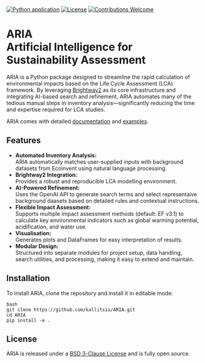 [![Python application](https://github.com/kallitsis/ARIA/actions/workflows/python-app.yml/badge.svg)](https://github.com/kallitsis/ARIA/actions/workflows/python-app.yml)
[![License](https://img.shields.io/badge/License-BSD_3--Clause-blue.svg)](https://opensource.org/licenses/BSD-3-Clause)
[![Contributions Welcome](https://img.shields.io/badge/contributions-welcome-brightgreen.svg?style=flat)](https://github.com/kallitsis/ARIA)

# ARIA<br>Artificial Intelligence for Sustainability Assessment
 

ARIA is a Python package designed to streamline the rapid calculation of environmental impacts based on the Life Cycle Assessment (LCA) framework. By leveraging [Brightway2](https://github.com/brightway-lca) as its core infrastructure and integrating AI-based search and refinement, ARIA automates many of the tedious manual steps in inventory analysis—significantly reducing the time and expertise required for LCA studies.

ARIA comes with detailed [documentation](https://github.com/kallitsis/ARIA/wiki) and [examples](https://github.com/kallitsis/ARIA/tree/eb61f4a9ef608844cf783e6e5ca9ec34aadcf99a/examples). 

## Features

- **Automated Inventory Analysis:**  
  ARIA automatically matches user-supplied inputs with background datasets from Ecoinvent using natural language processing.
- **Brightway2 Integration:**  
  Provides a robust and reproducible LCA modelling environment.
- **AI-Powered Refinement:**  
  Uses the OpenAI API to generate search terms and select representaive background daasets based on detailed rules and contextual instructions.
- **Flexible Impact Assessment:**  
  Supports multiple impact assessment methods (default: EF v3.1) to calculate key environmental indicators such as global warming potential, acidification, and water use.
- **Visualisation:**  
  Generates plots and DataFrames for easy interpretation of results.
- **Modular Design:**  
  Structured into separate modules for project setup, data handling, search utilities, and processing, making it easy to extend and maintain.

## Installation

 To install ARIA, clone the repository and install it in editable mode:

```
bash
git clone https://github.com/kallitsis/ARIA.git
cd ARIA
pip install -e .
```

## License

ARIA is released under a [BSD 3-Clause License](LICENSE) and is fully open source.
